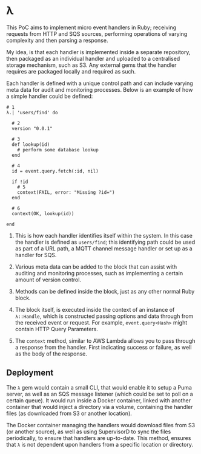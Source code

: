 # λ

This PoC aims to implement micro event handlers in Ruby; receiving requests from HTTP and SQS sources, performing operations of varying complexity and then parsing a response.

My idea, is that each handler is implemented inside a separate repository, then packaged as an individual handler and uploaded to a centralised storage mechanism, such as S3. Any external gems that the handler requires are packaged locally and required as such.

Each handler is defined with a unique control path and can include varying meta data for audit and monitoring processes. Below is an example of how a simple handler could be defined:

```
# 1
λ.| 'users/find' do

  # 2
  version "0.0.1"

  # 3
  def lookup(id)
    # perform some database lookup
  end

  # 4
  id = event.query.fetch(:id, nil)

  if !id
    # 5
    context(FAIL, error: "Missing ?id=")
  end

  # 6
  context(OK, lookup(id))

end
```

1. This is how each handler identifies itself within the system. In this case the handler is defined as `users/find`; this identifying path could be used as part of a URL path, a MQTT channel message handler or set up as a handler for SQS.

2. Various meta data can be added to the block that can assist with auditing and monitoring processes, such as implementing a certain amount of version control.

3. Methods can be defined inside the block, just as any other normal Ruby block.

4. The block itself, is executed inside the context of an instance of `λ::Handle`, which is constructed passing options and data through from the received event or request. For example, `event.query<Hash>` might contain HTTP Query Parameters.

5. The `context` method, similar to AWS Lambda allows you to pass through a response from the handler. First indicating success or failure, as well as the body of the response.

## Deployment

The `λ` gem would contain a small CLI, that would enable it to setup a Puma server, as well as an SQS message listener (which could be set to poll on a certain queue). It would run inside a Docker container, linked with another container that would inject a directory via a volume, containing the handler files (as downloaded from S3 or another location).

The Docker container managing the handlers would download files from S3 (or another source), as well as using SupervisorD to sync the files periodically, to ensure that handlers are up-to-date. This method, ensures that `λ` is not dependent upon handlers from a specific location or directory.
